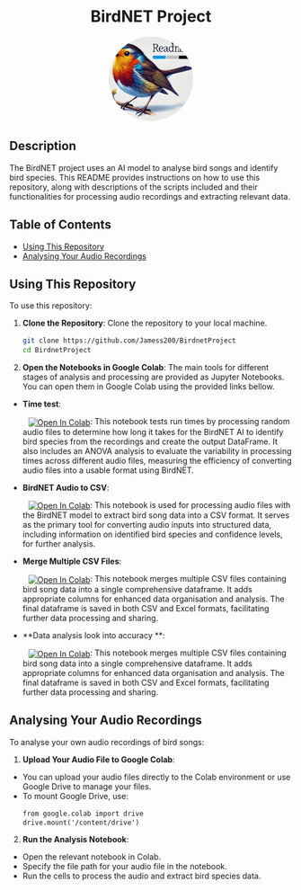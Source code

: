 <div align="center">
  <h1>BirdNET Project</h1>
  <p><img src="Files/img/bird_readme.png" alt="BirdNET Banner" style="border-radius: 50%; width: 150px; height: 150px; object-fit: cover;"></p>
</div>

## Description
The BirdNET project uses an AI model to analyse bird songs and identify bird species. This README provides instructions on how to use this repository, along with descriptions of the scripts included and their functionalities for processing audio recordings and extracting relevant data.

## Table of Contents
- [Using This Repository](#using-this-repository)
- [Analysing Your Audio Recordings](#nalyzing-your-audio-recordings)


## Using This Repository
To use this repository:
1. **Clone the Repository**:
Clone the repository to your local machine.
   ```sh
   git clone https://github.com/Jamess200/BirdnetProject
   cd BirdnetProject
   ```

2. **Open the Notebooks in Google Colab**:
The main tools for different stages of analysis and processing are provided as Jupyter Notebooks. You can open them in Google Colab using the provided links bellow.

- **Time test**:

   <span style="display:inline-block; margin-left: 10px;">
     <a href="https://colab.research.google.com/drive/10y8z9R69SYeEwNFV_GL3peqUDjr_fUbY?usp=sharing">
       <img src="https://colab.research.google.com/assets/colab-badge.svg" alt="Open In Colab" style="vertical-align: middle;"/>
     </a>
   </span>: This notebook tests run times by processing random audio files to determine how long it takes for the BirdNET AI to identify bird species from the recordings and create the output DataFrame. It also includes an ANOVA analysis to evaluate the variability in processing times across different audio files, measuring the efficiency of converting audio files into a usable format using BirdNET.

- **BirdNET Audio to CSV**:

   <span style="display:inline-block; margin-left: 10px;">
     <a href="https://colab.research.google.com/drive/1ofIgH6WYTRZxlmmCn-0VmR4ZYu8mSlAA?usp=sharing">
       <img src="https://colab.research.google.com/assets/colab-badge.svg" alt="Open In Colab" style="vertical-align: middle;"/>
     </a>
   </span>: This notebook is used for processing audio files with the BirdNET model to extract bird song data into a CSV format. It serves as the primary tool for converting audio inputs into structured data, including information on identified bird species and confidence levels, for further analysis.

- **Merge Multiple CSV Files**:

   <span style="display:inline-block; margin-left: 10px;">
     <a href="https://colab.research.google.com/drive/1oUl9P_7iakkyDU6Ph9NYtEX2NTk1kzcX?usp=sharing">
       <img src="https://colab.research.google.com/assets/colab-badge.svg" alt="Open In Colab" style="vertical-align: middle;"/>
     </a>
   </span>: This notebook merges multiple CSV files containing bird song data into a single comprehensive dataframe. It adds appropriate columns for enhanced data organisation and analysis. The final dataframe is saved in both CSV and Excel formats, facilitating further data processing and sharing.

- **Data analysis look into accuracy **:

   <span style="display:inline-block; margin-left: 10px;">
     <a href="https://colab.research.google.com/drive/1oUl9P_7iakkyDU6Ph9NYtEX2NTk1kzcX?usp=sharing">
       <img src="https://colab.research.google.com/assets/colab-badge.svg" alt="Open In Colab" style="vertical-align: middle;"/>
     </a>
   </span>: This notebook merges multiple CSV files containing bird song data into a single comprehensive dataframe. It adds appropriate columns for enhanced data organisation and analysis. The final dataframe is saved in both CSV and Excel formats, facilitating further data processing and sharing.

## Analysing Your Audio Recordings
To analyse your own audio recordings of bird songs:
1. **Upload Your Audio File to Google Colab**: 
- You can upload your audio files directly to the Colab environment or use Google Drive to manage your files.
- To mount Google Drive, use:
   ```{python}
   from google.colab import drive
   drive.mount('/content/drive')
2. **Run the Analysis Notebook**:
- Open the relevant notebook in Colab.
- Specify the file path for your audio file in the notebook.
- Run the cells to process the audio and extract bird species data.